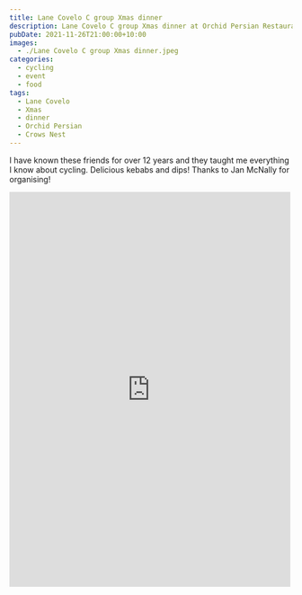 ```yaml
---
title: Lane Covelo C group Xmas dinner
description: Lane Covelo C group Xmas dinner at Orchid Persian Restaurant.
pubDate: 2021-11-26T21:00:00+10:00
images:
  - ./Lane Covelo C group Xmas dinner.jpeg
categories:
  - cycling
  - event
  - food
tags:
  - Lane Covelo
  - Xmas
  - dinner
  - Orchid Persian
  - Crows Nest
---
```


I have known these friends for over 12 years and they taught me everything I know about cycling. Delicious kebabs and dips! Thanks to Jan McNally for organising!

<iframe src="https://www.facebook.com/plugins/post.php?href=https%3A%2F%2Fwww.facebook.com%2Fchris1.tham%2Fposts%2Fpfbid0Q37eWtEFc9GmTQyMa7v28ws6REqd5E7ENUkwZ5ZKjjfqpzC9PaSYnvouv6rgpM6ul&show_text=true&width=500" width="500" height="703" style="border:none;overflow:hidden" scrolling="no" frameborder="0" allowfullscreen="true" allow="autoplay; clipboard-write; encrypted-media; picture-in-picture; web-share"></iframe>

